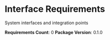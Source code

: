# Interface Requirements

System interfaces and integration points

**Requirements Count**: 0
**Package Version**: 0.1.0

